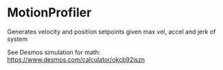 # MotionProfiler
Generates velocity and position setpoints given max vel, accel and jerk of system

See Desmos simulation for math: https://www.desmos.com/calculator/okcb92iszn
